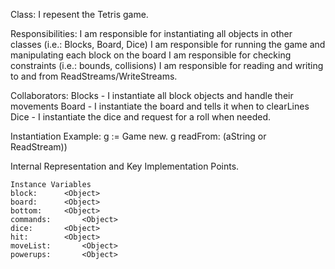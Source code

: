 Class:
I repesent the Tetris game.

Responsibilities:
I  am responsible for instantiating all objects in other classes (i.e.: Blocks, Board, Dice)
I am responsible for running the game and manipulating each block on the board
I am responsible for checking constraints (i.e.: bounds, collisions)
I am responsible for reading and writing to and from ReadStreams/WriteStreams.

Collaborators:
Blocks  - I instantiate all block objects  and handle their movements
Board - I instantiate the board and tells it when to clearLines
Dice - I instantiate the dice and request for a roll when needed.

Instantiation Example:
g := Game new.
g readFrom: (aString or ReadStream))
 
Internal Representation and Key Implementation Points.

    Instance Variables
	block:		<Object>
	board:		<Object>
	bottom:		<Object>
	commands:		<Object>
	dice:		<Object>
	hit:		<Object>
	moveList:		<Object>
	powerups:		<Object>